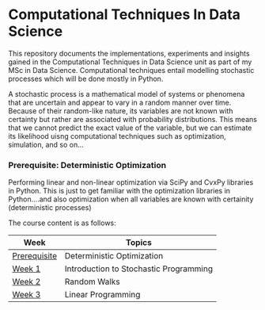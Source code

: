 # Computational Techniques In Data Science
This repository documents the implementations, experiments and insights gained in the Computational Techniques in Data Science unit as part of my MSc in Data Science. Computational techniques entail modelling stochastic processes which will be done mostly in Python.

A stochastic process is a mathematical model of systems or phenomena that are uncertain and appear to vary in a random manner over time. Because of their random-like nature, its variables are not known with certainty but rather are associated with probability distributions. This means that we cannot predict the exact value of the variable, but we can estimate its likelihood uisng computational techniques such as optimization, simulation, and so on...

### Prerequisite: Deterministic Optimization
Performing linear and non-linear optimization via SciPy and CvxPy libraries in Python. This is just to get familiar with the optimization libraries in Python....and also optimization when all variables are known with certainity (deterministic processes)

The course content is as follows:

| Week | Topics |
|------|--------|
|[Prerequisite](https://github.com/vicdotcom/Computational-Techniques-In-Data-Science/tree/main/Deterministic%20Optimization) | Deterministic Optimization |
|[Week 1](https://github.com/vicdotcom/Computational-Techniques-In-Data-Science/tree/main/Week%201) | Introduction to Stochastic Programming |
|[Week 2](https://github.com/vicdotcom/Computational-Techniques-In-Data-Science/tree/main/Week%202) | Random Walks |
|[Week 3](https://github.com/vicdotcom/Computational-Techniques-In-Data-Science/tree/main/Week%203) | Linear Programming |
